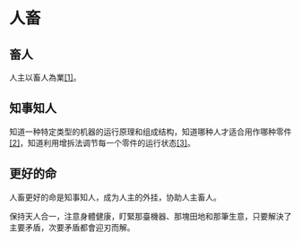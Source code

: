 # 人畜

## 畜人

人主以畜人為業[[1]](./appendices/道德经.md)。

## 知事知人

知道一种特定类型的机器的运行原理和组成结构，知道哪种人才适合用作哪种零件[[2]](./appendices/長短經·大體篇.md)，知道利用增拆法调节每一个零件的运行状态[[3]](./appendices/增拆法.md)。

## 更好的命

人畜更好的命是知事知人，成为人主的外挂，协助人主畜人。

保持天人合一，注意身體健康，盯緊那臺機器、那塊田地和那筆生意，只要解決了主要矛盾，次要矛盾都會迎刃而解。

